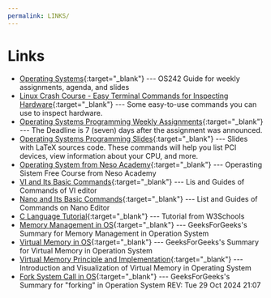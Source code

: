 ```yaml
---
permalink: LINKS/
---
```

# Links

* [Operating Systems](https://os.vlsm.org/){:target="_blank"} --- OS242
  Guide for weekly assignments, agenda, and slides
* [Linux Crash Course - Easy Terminal Commands for Inspecting Hardware](https://youtu.be/oGyJr-iUwt8?si=59V2boc0XfmlFekg){:target="_blank"} --- 
  Some easy-to-use commands you can use to inspect hardware.
* [Operating Systems Programming Weekly Assignments](https://demos.vlsm.org/){:target="_blank"} ---
  The Deadline is 7 (seven) days after the assignment was announced.
* [Operating Systems Programming Slides](https://docos.vlsm.org/){:target="_blank"} ---
  Slides with LaTeX sources code. These commands will help you list PCI devices, view information about your CPU, and more.
* [Operating System from Neso Academy](https://www.youtube.com/playlist?list=PLBlnK6fEyqRiVhbXDGLXDk_OQAeuVcp2O){:target="_blank"} --- Operasting Sistem Free Course from Neso Academy
* [VI and Its Basic Commands](https://www.cs.colostate.edu/helpdocs/vi.html){:target="_blank"} --- Lis and Guides of Commands of VI editor
* [Nano and Its Basic Commands](https://www.unomaha.edu/college-of-information-science-and-technology/computer-science-learning-center/_files/resources/CSLC-Helpdocs-Nano.pdf){:target="_blank"} --- List and Guides of Commands on Nano Editor
* [C Language Tutorial](https://www.w3schools.com/c/){:target="_blank"} --- Tutorial from W3Schools
* [Memory Management in OS](https://www.geeksforgeeks.org/memory-management-in-operating-system/){:target="_blank"} --- GeeksForGeeks's Summary for Memory Management in Operation System
* [Virtual Memory in OS](https://www.geeksforgeeks.org/virtual-memory-in-operating-system/){:target="_blank"} --- GeeksForGeeks's Summary for Virtual Memory in Operation System
* [Virtual Memory Principle and Implementation](https://www.youtube.com/watch?v=A9WLYbE0p-I){:target="_blank"} --- Introduction and Visualization of Virtual Memory in Operating System
* [Fork System Call in OS](https://www.geeksforgeeks.org/fork-system-call-in-operating-system/){:target="_blank"} --- GeeksForGeeks's Summary for "forking" in Operation System
REV: Tue 29 Oct 2024 21:07

